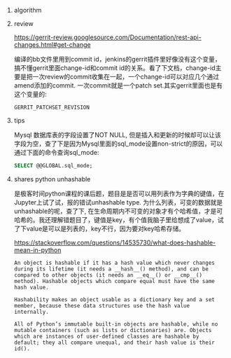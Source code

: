 1. algorithm

2. review

   <https://gerrit-review.googlesource.com/Documentation/rest-api-changes.html#get-change>

   编译的bb文件里用到commit id，jenkins的gerrit插件里好像没有这个变量，搞不懂gerrit里面change-id和commit id的关系。看了下文档，change-id主要是把一次review的commit收集在一起，一个change-id可以对应几个通过amend添加的commit. 一次commit就是一个patch set.其实gerrit里面也是有这个变量的:

   ```
   GERRIT_PATCHSET_REVISION
   ```

3. tips

   Mysql 数据库表的字段设置了NOT NULL, 但是插入和更新的时候却可以让该字段为空，查了下是因为Mysql里面的sql_mode设置non-strict的原因，可以通过下面的命令查询sql_mode:

   ```sql
   SELECT @@GLOBAL.sql_mode;
   ```

4. shares python unhashable

   是极客时间python课程的课后题，题目是是否可以用列表作为字典的键值，在Jupyter上试了试，报的错试unhashable type. 为什么列表，可变的数据就是unhashable的呢，查了下, 在生命周期内不可变的对象才有个哈希值，才是可哈希的。我还理解错题目了，键值是key，有个值我脑子里给想成了value，试了下value是可以是列表的，key不行，因为要对key哈希存储。

   <https://stackoverflow.com/questions/14535730/what-does-hashable-mean-in-python>

   ```
   An object is hashable if it has a hash value which never changes during its lifetime (it needs a __hash__() method), and can be compared to other objects (it needs an __eq__() or __cmp__() method). Hashable objects which compare equal must have the same hash value.
   
   Hashability makes an object usable as a dictionary key and a set member, because these data structures use the hash value internally.
   
   All of Python’s immutable built-in objects are hashable, while no mutable containers (such as lists or dictionaries) are. Objects which are instances of user-defined classes are hashable by default; they all compare unequal, and their hash value is their id().
   ```


